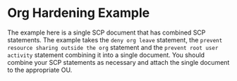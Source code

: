 # Org Hardening Example

The example here is a single SCP document that has combined SCP statements. The example takes the `deny org leave` statement, the `prevent resource sharing outside the org` statement and the `prevent root user activity` statement combining it into a single document. You should combine your SCP statements as necessary and attach the single document to the appropriate OU.
